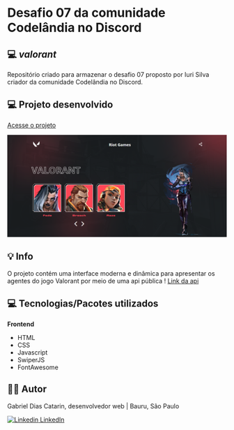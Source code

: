 # Desafio 07 da comunidade Codelândia no Discord

## 💻 _valorant_

Repositório criado para armazenar o desafio 07 proposto por Iuri Silva criador da comunidade Codelândia no Discord.

## 💻  Projeto desenvolvido
<a href="https://gabrieldiasdev.github.io/valorant/" target="_blank">Acesse o projeto</a>

<img src="./.github/Capa.png" />

## 💡  Info


O projeto contém uma interface moderna e dinâmica para apresentar os agentes do jogo Valorant por meio de uma api pública ! <a href="https://valorant-api.com/" target="_blank">Link da api</a>

## 💻 Tecnologias/Pacotes utilizados

**Frontend**
- HTML
- CSS
- Javascript
- SwiperJS
- FontAwesome

## 👨‍💻 Autor


Gabriel Dias Catarin, desenvolvedor web | Bauru, São Paulo

[![Linkedin](https://i.stack.imgur.com/gVE0j.png) LinkedIn](https://www.linkedin.com/in/gabriel-dias-260857207/)
&nbsp;